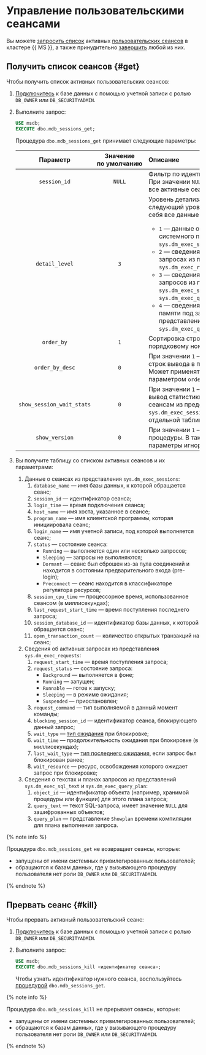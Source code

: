 # Управление пользовательскими сеансами

Вы можете [запросить список](#get) активных [пользовательских сеансов](https://docs.microsoft.com/ru-ru/sql/relational-databases/system-dynamic-management-views/sys-dm-exec-sessions-transact-sql) в кластере {{ MS }}, а также принудительно [завершить](#kill) любой из них.

## Получить список сеансов {#get}

Чтобы получить список активных пользовательских сеансов:

1. [Подключитесь](connect.md) к базе данных с помощью учетной записи с ролью `DB_OWNER` или `DB_SECURITYADMIN`.
2. Выполните запрос:

    ```sql
   USE msdb;
   EXECUTE dbo.mdb_sessions_get;
   ```
   
   Процедура `dbo.mdb_sessions_get` принимает следующие параметры:

   Параметр | Значение<br>по умолчанию | Описание |
   :-------:|:---------:|:---------------------
   `session_id` | `NULL` | Фильтр по идентификатору сеанса. При значении `NULL` возвращаются все активные сеансы.
   `detail_level` | `3` | Уровень детализации. Каждый следующий уровень включает в себя все данные из предыдущих.<br/><ul><li>`1` — данные о сеансах из системного представления `sys.dm_exec_sessions`;</li><li>`2` — сведения об активных запросах из представления `sys.dm_exec_requests`;</li><li>`3` — сведения о текстах и планах запросов из представлений `sys.dm_exec_sql_text` и `sys.dm_exec_query_plan`;</li><li>`4` — сведения о выделении памяти под запросы из представления `sys.dm_exec_query_memory_grants`.</li>
   `order_by` | `1` | Сортировка строк вывода по порядковому номеру столбца.
   `order_by_desc` | `0` | При значении `1` — сортировка строк вывода в порядке убывания. Может применяться вместе с параметром `order_by`.
   `show_session_wait_stats` | `0` | При значении `1` — дополнительный вывод статистики ожидания по сеансам из представления `sys.dm_exec_session_wait_stats` в отдельной таблице.
   `show_version` | `0` | При значении `1` — вывод версии процедуры. В таком случае другие параметры игнорируются.

3. Вы получите таблицу со списком активных сеансов и их параметрами:
   1. Данные о сеансах из представления `sys.dm_exec_sessions`:
      1. `database_name` — имя базы данных, к которой обращается сеанс;
      2. `session_id` — идентификатор сеанса;
      3. `login_time` — время подключения сеанса;
      4. `host_name` — имя хоста, указанное в сеансе;
      5. `program_name` — имя клиентской программы, которая инициировала сеанс;
      6. `login_name` — имя учетной записи, под которой выполняется сеанс;
      7. `status` — состояние сеанса:
         - `Running` — выполняется один или несколько запросов;
         - `Sleeping` — запросы не выполняются;
         - `Dormant` — сеанс был сброшен из-за пула соединений и находится в состоянии предварительного входа (pre-login);
         - `Preconnect` — сеанс находится в классификаторе регулятора ресурсов;
      8. `session_cpu_time` — процессорное время, использованное сеансом (в миллисекундах);
      9. `last_request_start_time` — время поступления последнего запроса;
      10. `session_database_id` — идентификатор базы данных, к которой обращается сеанс;
      11. `open_transaction_count` — количество открытых транзакций на сеанс;
   2. Сведения об активных запросах из представления `sys.dm_exec_requests`:
      1. `request_start_time` — время поступления запроса;
      2. `request_status` — состояние запроса:
         - `Background` — выполняется в фоне;
         - `Running` — запущен;
         - `Runnable` — готов к запуску;
         - `Sleeping` — в режиме ожидания;
         - `Suspended` — приостановлен;
      3. `request_command` — тип выполняемой в данный момент команды;
      4. `blocking_session_id` — идентификатор сеанса, блокирующего данный запрос;
      5. `wait_type` — [тип ожидания](https://docs.microsoft.com/ru-ru/sql/relational-databases/system-dynamic-management-views/sys-dm-os-wait-stats-transact-sql?#types-of-waits) при блокировке;
      6. `wait_time` — продолжительность ожидания при блокировке (в миллисекундах);
      7. `last_wait_type` — [тип последнего ожидания](https://docs.microsoft.com/ru-ru/sql/relational-databases/system-dynamic-management-views/sys-dm-os-wait-stats-transact-sql?#types-of-waits), если запрос был блокирован ранее;
      8. `wait_resource` — ресурс, освобождения которого ожидает запрос при блокировке;
   3. Сведения о текстах и планах запросов из представлений `sys.dm_exec_sql_text` и `sys.dm_exec_query_plan`:
      1. `object_id` — идентификатор объекта (например, хранимой процедуры или функции) для этого плана запроса;
      2. `query_text` — текст SQL-запроса, имеет значение `NULL` для зашифрованных объектов;
      3. `query_plan` — представление `Showplan` времени компиляции для плана выполнения запроса.

{% note info %}

Процедура `dbo.mdb_sessions_get` не возвращает сеансы, которые:
- запущены от имени системных привилегированных пользователей;
- обращаются к базам данных, где у вызывающего процедуру пользователя нет роли `DB_OWNER` или `DB_SECURITYADMIN`.

{% endnote %}

## Прервать сеанс {#kill}

Чтобы прервать активный пользовательский сеанс:

1. [Подключитесь](connect.md) к базе данных с помощью учетной записи с ролью `DB_OWNER` или `DB_SECURITYADMIN`.
2. Выполните запрос:

    ```sql
   USE msdb;
   EXECUTE dbo.mdb_sessions_kill <идентификатор сеанса>;
   ```

   Чтобы узнать идентификатор нужного сеанса, воспользуйтесь [процедурой](#get) `dbo.mdb_sessions_get`.

{% note info %}

Процедура `dbo.mdb_sessions_kill` не прерывает сеансы, которые:
- запущены от имени системных привилегированных пользователей;
- обращаются к базам данных, где у вызывающего процедуру пользователя нет роли `DB_OWNER` или `DB_SECURITYADMIN`.

{% endnote %}